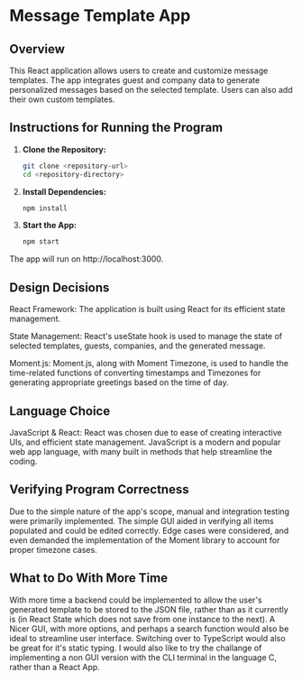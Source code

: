 # Message Template App

## Overview

This React application allows users to create and customize message templates. The app integrates guest and company data to generate personalized messages based on the selected template. Users can also add their own custom templates.

## Instructions for Running the Program

1. **Clone the Repository:**
   ```bash
   git clone <repository-url>
   cd <repository-directory>
   ```

2. **Install Dependencies:**
   ```bash
   npm install
   ```

3. **Start the App:**
   ```bash
   npm start
   ```

The app will run on http://localhost:3000.

## Design Decisions

React Framework: The application is built using React for its efficient state management.

State Management: React's useState hook is used to manage the state of selected templates, guests, companies, and the generated message.

Moment.js: Moment.js, along with Moment Timezone, is used to handle the time-related functions of converting timestamps and Timezones for generating appropriate greetings based on the time of day.

## Language Choice

JavaScript & React: React was chosen due to ease of creating interactive UIs, and efficient state management. JavaScript is a modern and popular web app language, with many built in methods that help streamline the coding.

## Verifying Program Correctness

Due to the simple nature of the app's scope, manual and integration testing were primarily implemented. The simple GUI aided in verifying all items populated and could be edited correctly. Edge cases were considered, and even demanded the implementation of the Moment library to account for proper timezone cases.

## What to Do With More Time

With more time a backend could be implemented to allow the user's generated template to be stored to the JSON file, rather than as it currently is (in React State which does not save from one instance to the next). A Nicer GUI, with more options, and perhaps a search function would also be ideal to streamline user interface. Switching over to TypeScript would also be great for it's static typing. I would also like to try the challange of implementing a non GUI version with the CLI terminal in the language C, rather than a React App.